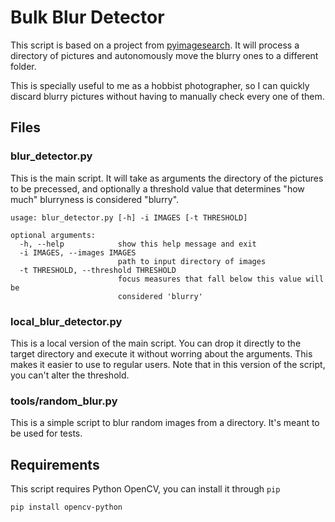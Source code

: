 # Bulk Blur Detector
This script is based on a project from [pyimagesearch](https://www.pyimagesearch.com). It will process a directory of pictures and autonomously move the blurry ones to a different folder.

This is specially useful to me as a hobbist photographer, so I can quickly discard blurry pictures without having to manually check every one of them.

## Files
### blur_detector.py
This is the main script. It will take as arguments the directory of the pictures to be precessed, and optionally a threshold value that determines "how much" blurryness is considered "blurry".

```
usage: blur_detector.py [-h] -i IMAGES [-t THRESHOLD]

optional arguments:
  -h, --help            show this help message and exit
  -i IMAGES, --images IMAGES
                        path to input directory of images
  -t THRESHOLD, --threshold THRESHOLD
                        focus measures that fall below this value will be
                        considered 'blurry'
```

### local_blur_detector.py
This is a local version of the main script. You can drop it directly to the target directory and execute it without worring about the arguments. This makes it easier to use to regular users.
Note that in this version of the script, you can't alter the threshold.

### tools/random_blur.py
This is a simple script to blur random images from a directory. It's meant to be used for tests.

## Requirements
This script requires Python OpenCV, you can install it through ```pip```

```pip install opencv-python```
